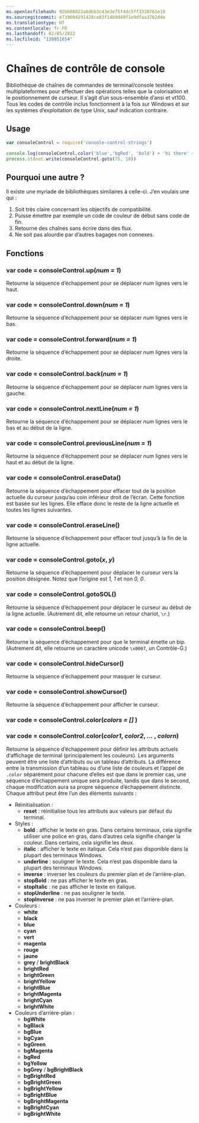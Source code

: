```yaml
---
ms.openlocfilehash: 92bb88022a6dbb3c43e3e75f4dc5ff3338761e10
ms.sourcegitcommit: e739004291428ce83f14b9d49f1e9dfaa3762dde
ms.translationtype: HT
ms.contentlocale: fr-FR
ms.lasthandoff: 02/05/2022
ms.locfileid: "138051654"
---
```

# <a name="console-control-strings"></a>Chaînes de contrôle de console

Bibliothèque de chaînes de commandes de terminal/console testées multiplateformes pour effectuer des opérations telles que la colorisation et le positionnement de curseur.  Il s’agit d’un sous-ensemble d’ansi et vt100.  Tous les codes de contrôle inclus fonctionnent à la fois sur Windows et sur les systèmes d’exploitation de type Unix, sauf indication contraire.

## <a name="usage"></a>Usage

```js
var consoleControl = require('console-control-strings')

console.log(consoleControl.color('blue','bgRed', 'bold') + 'hi there' + consoleControl.color('reset'))
process.stdout.write(consoleControl.goto(75, 10))
```

## <a name="why-another"></a>Pourquoi une autre ?

Il existe une myriade de bibliothèques similaires à celle-ci.  J’en voulais une qui :

1. Soit très claire concernant les objectifs de compatibilité.
2. Puisse émettre par exemple un code de couleur de début sans code de fin.
3. Retourne des chaînes sans écrire dans des flux.
4. Ne soit pas alourdie par d’autres bagages non connexes.

## <a name="functions"></a>Fonctions

### <a name="var-code--consolecontrolup_num--1_"></a>var code = consoleControl.up(_num = 1_)

Retourne la séquence d’échappement pour se déplacer _num_ lignes vers le haut.

### <a name="var-code--consolecontroldown_num--1_"></a>var code = consoleControl.down(_num = 1_)

Retourne la séquence d’échappement pour se déplacer _num_ lignes vers le bas.

### <a name="var-code--consolecontrolforward_num--1_"></a>var code = consoleControl.forward(_num = 1_)

Retourne la séquence d’échappement pour se déplacer _num_ lignes vers la droite.

### <a name="var-code--consolecontrolback_num--1_"></a>var code = consoleControl.back(_num = 1_)

Retourne la séquence d’échappement pour se déplacer _num_ lignes vers la gauche.

### <a name="var-code--consolecontrolnextline_num--1_"></a>var code = consoleControl.nextLine(_num = 1_)

Retourne la séquence d’échappement pour se déplacer _num_ lignes vers le bas et au début de la ligne.

### <a name="var-code--consolecontrolpreviousline_num--1_"></a>var code = consoleControl.previousLine(_num = 1_)

Retourne la séquence d’échappement pour se déplacer _num_ lignes vers le haut et au début de la ligne.

### <a name="var-code--consolecontrolerasedata"></a>var code = consoleControl.eraseData()

Retourne la séquence d’échappement pour effacer tout de la position actuelle du curseur jusqu’au coin inférieur droit de l’écran.  Cette fonction est basée sur les lignes. Elle efface donc le reste de la ligne actuelle et toutes les lignes suivantes.

### <a name="var-code--consolecontroleraseline"></a>var code = consoleControl.eraseLine()

Retourne la séquence d’échappement pour effacer tout jusqu’à la fin de la ligne actuelle.

### <a name="var-code--consolecontrolgoto_x_-_y_"></a>var code = consoleControl.goto(_x_, _y_)

Retourne la séquence d’échappement pour déplacer le curseur vers la position désignée. Notez que l’origine est _1, 1_ et non _0, 0_.

### <a name="var-code--consolecontrolgotosol"></a>var code = consoleControl.gotoSOL()

Retourne la séquence d’échappement pour déplacer le curseur au début de la ligne actuelle. (Autrement dit, elle retourne un retour chariot, `\r`.)

### <a name="var-code--consolecontrolbeep"></a>var code = consoleControl.beep()

Retourne la séquence d’échappement pour que le terminal émette un bip.  (Autrement dit, elle retourne un caractère unicode `\x0007`, un Contrôle-G.)

### <a name="var-code--consolecontrolhidecursor"></a>var code = consoleControl.hideCursor()

Retourne la séquence d’échappement pour masquer le curseur.

### <a name="var-code--consolecontrolshowcursor"></a>var code = consoleControl.showCursor()

Retourne la séquence d’échappement pour afficher le curseur.

### <a name="var-code--consolecontrolcolor_colors--_"></a>var code = consoleControl.color(_colors = []_ )

### <a name="var-code--consolecontrolcolor_color1_-_color2_-__-_colorn_"></a>var code = consoleControl.color(_color1_, _color2_, _…_ , _colorn_)

Retourne la séquence d’échappement pour définir les attributs actuels d’affichage de terminal (principalement les couleurs).  Les arguments peuvent être une liste d’attributs ou un tableau d’attributs.  La différence entre la transmission d’un tableau ou d’une liste de couleurs et l’appel de `.color` séparément pour chacune d’elles est que dans le premier cas, une séquence d’échappement unique sera produite, tandis que dans le second, chaque modification aura sa propre séquence d’échappement distincte.  Chaque attribut peut être l’un des éléments suivants :

* Réinitialisation :
  * **reset** : réinitialise tous les attributs aux valeurs par défaut du terminal.
* Styles :
  * **bold** : afficher le texte en gras.  Dans certains terminaux, cela signifie utiliser une police en gras, dans d’autres cela signifie changer la couleur.  Dans certains, cela signifie les deux.
  * **italic** : afficher le texte en italique. Cela n’est pas disponible dans la plupart des terminaux Windows.
  * **underline** : souligner le texte. Cela n’est pas disponible dans la plupart des terminaux Windows.
  * **inverse** : inverser les couleurs du premier plan et de l’arrière-plan.
  * **stopBold** : ne pas afficher le texte en gras.
  * **stopItalic** : ne pas afficher le texte en italique.
  * **stopUnderline** : ne pas souligner le texte.
  * **stopInverse** : ne pas inverser le premier plan et l’arrière-plan.
* Couleurs :
  * **white**
  * **black**
  * **blue**
  * **cyan**
  * **vert**
  * **magenta**
  * **rouge**
  * **jaune**
  * **grey** / **brightBlack**
  * **brightRed**
  * **brightGreen**
  * **brightYellow**
  * **brightBlue**
  * **brightMagenta**
  * **brightCyan**
  * **brightWhite**
* Couleurs d’arrière-plan :
  * **bgWhite**
  * **bgBlack**
  * **bgBlue**
  * **bgCyan**
  * **bgGreen**
  * **bgMagenta**
  * **bgRed**
  * **bgYellow**
  * **bgGrey** / **bgBrightBlack**
  * **bgBrightRed**
  * **bgBrightGreen**
  * **bgBrightYellow**
  * **bgBrightBlue**
  * **bgBrightMagenta**
  * **bgBrightCyan**
  * **bgBrightWhite**

